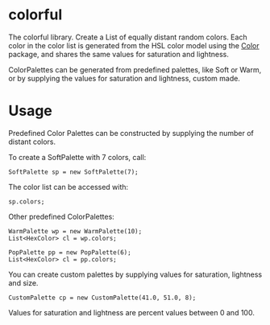 # colorful

The colorful library.
Create a List of equally distant random colors.
Each color in the color list is generated
from the HSL color model using the [Color](https://pub.dartlang.org/packages/color) package,
and shares the same values
for saturation and lightness.

ColorPalettes can be generated from predefined palettes,
like Soft or Warm, or by supplying the values for
saturation and lightness, custom made.

# Usage

Predefined Color Palettes can be constructed by supplying the number of
distant colors.

To create a SoftPalette with 7 colors, call:

    SoftPalette sp = new SoftPalette(7);
    
The color list can be accessed with:
    
    sp.colors;
    
Other predefined ColorPalettes:

    WarmPalette wp = new WarmPalette(10);
    List<HexColor> cl = wp.colors;
    
    PopPalette pp = new PopPalette(6);
    List<HexColor> cl = pp.colors;
    
You can create custom palettes by supplying values for saturation, lightness
and size. 

    CustomPalette cp = new CustomPalette(41.0, 51.0, 8);
    
Values for saturation and lightness are percent values between 0 and 100.

